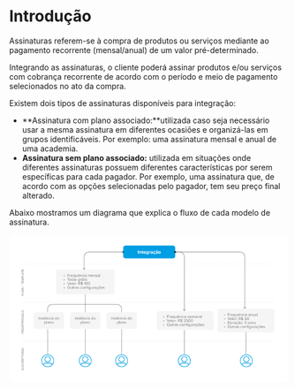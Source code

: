 # Introdução

Assinaturas referem-se à compra de produtos ou serviços mediante ao pagamento recorrente (mensal/anual) de um valor pré-determinado.

Integrando as assinaturas, o cliente poderá assinar produtos e/ou serviços com cobrança recorrente de acordo com o período e meio de pagamento selecionados no ato da compra.

Existem dois tipos de assinaturas disponíveis para integração:

* **Assinatura com plano associado:**utilizada caso seja necessário usar a mesma assinatura em diferentes ocasiões e organizá-las em grupos identificáveis. Por exemplo: uma assinatura mensal e anual de uma academia.
* **Assinatura sem plano associado:** utilizada em situações onde diferentes assinaturas possuem diferentes características por serem específicas para cada pagador. Por exemplo, uma assinatura que, de acordo com as opções selecionadas pelo pagador, tem seu preço final alterado.

Abaixo mostramos um diagrama que explica o fluxo de cada modelo de assinatura.

![Basic-subscriptions](/images/subscriptions/Integrations-PT.png)
